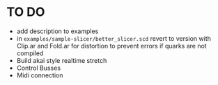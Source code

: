 # TO DO
- add description to examples
- in `examples/sample-slicer/better_slicer.scd` revert to version with Clip.ar and Fold.ar for distortion to prevent errors if quarks are not compiled
- Build akai style realtime stretch 
- Control Busses
- Midi connection